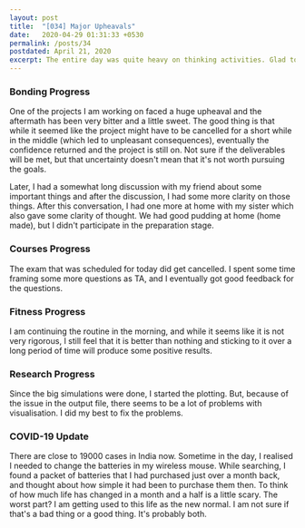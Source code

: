 ```yaml
---
layout: post
title:  "[034] Major Upheavals"
date:   2020-04-29 01:31:33 +0530
permalink: /posts/34
postdated: April 21, 2020
excerpt: The entire day was quite heavy on thinking activities. Glad to say most were good things in the end.
---
```


### Bonding Progress
One of the projects I am working on faced a huge upheaval and the aftermath has been very bitter and a little sweet. The good thing is that while it seemed like the project might have to be cancelled for a short while in the middle (which led to unpleasant consequences), eventually the confidence returned and the project is still on. Not sure if the deliverables will be met, but that uncertainty doesn't mean that it's not worth pursuing the goals.

Later, I had a somewhat long discussion with my friend about some important things and after the discussion, I had some more clarity on those things. After this conversation, I had one more at home with my sister which also gave some clarity of thought. We had good pudding at home (home made), but I didn't participate in the preparation stage.

### Courses Progress
The exam that was scheduled for today did get cancelled. I spent some time framing some more questions as TA, and I eventually got good feedback for the questions.

### Fitness Progress
I am continuing the routine in the morning, and while it seems like it is not very rigorous, I still feel that it is better than nothing and sticking to it over a long period of time will produce some positive results.

### Research Progress
Since the big simulations were done, I started the plotting. But, because of the issue in the output file, there seems to be a lot of problems with visualisation. I did my best to fix the problems.

### COVID-19 Update
There are close to 19000 cases in India now. Sometime in the day, I realised I  needed to change the batteries in my wireless mouse. While searching, I found a packet of batteries that I had purchased just over a month back, and thought about how simple it had been to purchase them then. To think of how much life has changed in a month and a half is a little scary. The worst part? I am getting used to this life as the new normal. I am not sure if that's a bad thing or a good thing. It's probably both.
